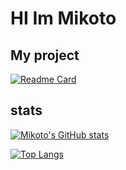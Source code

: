 # HI Im Mikoto

## My project
[![Readme Card](https://github-readme-stats.vercel.app/api/pin/?username=mikoto&repo=pixiv)](https://github.com/mikoto2464/pixiv)

## stats
[![Mikoto's GitHub stats](https://github-readme-stats.vercel.app/api?username=mikoto2464)](https://github.com/anuraghazra/github-readme-stats)

[![Top Langs](https://github-readme-stats.vercel.app/api/top-langs/?username=mikoto2464&layout=compact)](https://github.com/anuraghazra/github-readme-stats)
